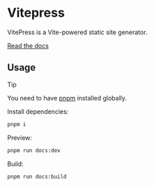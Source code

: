 # Vitepress

VitePress is a Vite-powered static site generator.

[Read the docs](https://vitepress.dev/)

## Usage

> [!TIP]
>
> You need to have [pnpm](https://pnpm.io/) installed globally.

Install dependencies:

```bash
pnpm i
```

Preview:

```bash
pnpm run docs:dev
```

Build:

```bash
pnpm run docs:build
```
